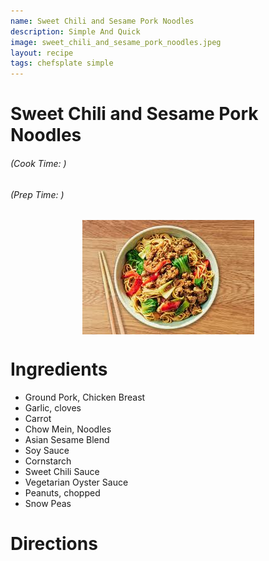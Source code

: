 ```yaml
---
name: Sweet Chili and Sesame Pork Noodles 
description: Simple And Quick
image: sweet_chili_and_sesame_pork_noodles.jpeg
layout: recipe
tags: chefsplate simple
---
```

<div class="w-full text-center">
    <h1>Sweet Chili and Sesame Pork Noodles </h1>
    <h6>(Cook Time: )</h6>
    <h6>(Prep Time: )</h6>
</div>

<p align="center" width="100%">
    <img src="/assets/images/sweet_chili_and_sesame_pork_noodles.jpeg"  alt="Sweet Chili and Sesame Pork Noodles " style="display: block; max-width:700px; max-height:700px; width: auto; height: auto;" />
</p>  

<div class="flex w-[1024px] mx-auto">
<div class="block min-w-max w-3/12">
<h1>Ingredients</h1>
<ul>
<li>Ground Pork, Chicken Breast</li>
<li>Garlic, cloves</li>
<li>Carrot</li>
<li>Chow Mein, Noodles</li>
<li>Asian Sesame Blend</li>
<li>Soy Sauce</li>
<li>Cornstarch</li>
<li>Sweet Chili Sauce</li>
<li>Vegetarian Oyster Sauce</li>
<li>Peanuts, chopped</li>
<li>Snow Peas</li>
</ul>
</div>

<div  class="block ml-12 w-7/12">
<h1>Directions</h1>
</div>
</div>

